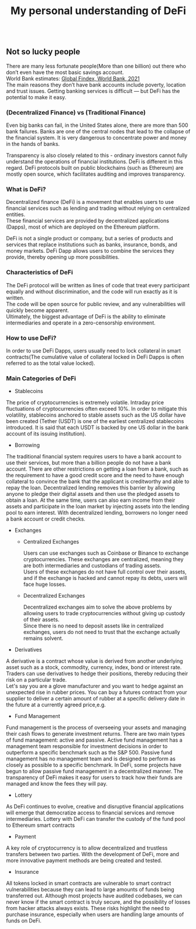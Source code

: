 <h1 align="center"> My personal understanding of DeFi <br></h1>
<br>
<br>

## Not so lucky people
There are many less fortunate people(More than one billion) out there who don’t even have the most basic savings account.<br>
World Bank estimates: [Global Findex, World Bank, 2021](https://www.worldbank.org/en/publication/globalfindex)<br>
The main reasons they don’t have bank accounts include poverty, location and trust issues. Getting banking services is difficult — but DeFi has the potential to make it easy.

### (Decentralized Finance) vs (Traditional Finance)
Even big banks can fail, in the United States alone, there are more than 500 bank failures. Banks are one of the central nodes that lead to the collapse of the financial system.
It is very dangerous to concentrate power and money in the hands of banks.

Transparency is also closely related to this - ordinary investors cannot fully understand the operations of financial institutions.
DeFi is different in this regard. DeFi protocols built on public blockchains (such as Ethereum) are mostly open source, which facilitates auditing and improves transparency.

### What is DeFi?
Decentralized finance (DeFi) is a movement that enables users to use financial services such as lending and trading without relying on centralized entities.<br>
These financial services are provided by decentralized applications (Dapps), most of which are deployed on the Ethereum platform.

DeFi is not a single product or company, but a series of products and services that replace institutions such as banks, insurance, bonds, and money markets. DeFi Dapp allows users to combine the services they provide, thereby opening up more possibilities.

### Characteristics of DeFi
The DeFi protocol will be written as lines of code that treat every participant equally and without discrimination, and the code will run exactly as it is written.<br>
The code will be open source for public review, and any vulnerabilities will quickly become apparent.<br>
Ultimately, the biggest advantage of DeFi is the ability to eliminate intermediaries and operate in a zero-censorship environment.

### How to use DeFi?
In order to use DeFi Dapps, users usually need to lock collateral in smart contracts(The cumulative value of collateral locked in DeFi Dapps is often referred to as the total value locked).

### Main Categories of DeFi
- Stablecoins

The price of cryptocurrencies is extremely volatile. Intraday price fluctuations of cryptocurrencies often exceed 10%. In order to mitigate this volatility, stablecoins anchored to stable assets such as the US dollar have been created (Tether (USDT) is one of the earliest centralized stablecoins introduced. It is said that each USDT is backed by one US dollar in the bank account of its issuing institution).

- Borrowing

The traditional financial system requires users to have a bank account to use their services, but more than a billion people do not have a bank account. There are other restrictions on getting a loan from a bank,
such as the requirement to have a good credit score and the need to have enough collateral to convince the bank that the applicant is creditworthy and able to repay the loan.
Decentralized lending removes this barrier by allowing anyone to pledge their digital assets and then use the pledged assets to obtain a loan. At the same time, users can also earn income from their assets and participate in the loan market by injecting assets into the lending pool to earn interest. With decentralized lending, borrowers no longer need a bank account or credit checks.

- Exchanges
  - Centralized Exchanges
    
    Users can use exchanges such as Coinbase or Binance to exchange cryptocurrencies. These exchanges are centralized, meaning they are both intermediaries and custodians of trading assets.<br>
    Users of these exchanges do not have full control over their assets, and if the exchange is hacked and cannot repay its debts, users will face huge losses.

  - Decentralized Exchanges
    
    Decentralized exchanges aim to solve the above problems by allowing users to trade cryptocurrencies without giving up custody of their assets.<br>
    Since there is no need to deposit assets like in centralized exchanges, users do not need to trust that the exchange actually remains solvent.

- Derivatives
  
A derivative is a contract whose value is derived from another underlying asset such as a stock, commodity, currency, index, bond or interest rate. Traders can use derivatives to hedge their positions, thereby reducing their risk on a particular trade.<br>
Let's say you are a glove manufacturer and you want to hedge against an unexpected rise in rubber prices. You can buy a futures contract from your supplier to deliver a certain amount of rubber at a specific delivery date in the future at a currently agreed price,e.g.

- Fund Management
  
Fund management is the process of overseeing your assets and managing their cash flows to generate investment returns. There are two main types of fund management: active and passive. Active fund management has a management team responsible for investment decisions in order to outperform a specific benchmark such as the S&P 500. Passive fund management has no management team and is designed to perform as closely as possible to a specific benchmark.
In DeFi, some projects have begun to allow passive fund management in a decentralized manner. The transparency of DeFi makes it easy for users to track how their funds are managed and know the fees they will pay.

- Lottery
  
As DeFi continues to evolve, creative and disruptive financial applications will emerge that democratize access to financial services and remove intermediaries. Lottery with DeFi can transfer the custody of the fund pool to Ethereum smart contracts

- Payment
  
A key role of cryptocurrency is to allow decentralized and trustless transfers between two parties. With the development of DeFi, more and more innovative payment methods are being created and tested.

- Insurance
  
All tokens locked in smart contracts are vulnerable to smart contract vulnerabilities because they can lead to large amounts of funds being transferred out. Although most projects have audited codebases, we can never know if the smart contract is truly secure, and the possibility of losses from hacker attacks always exists. These risks highlight the need to purchase insurance, especially when users are handling large amounts of funds on DeFi.
